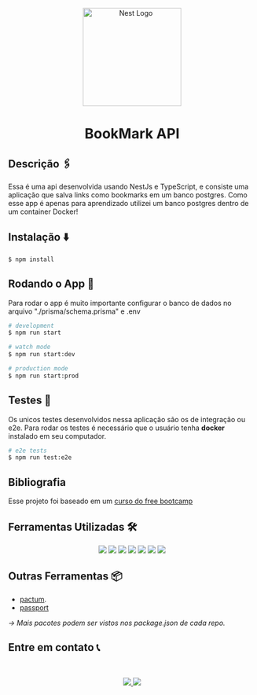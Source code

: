 <p align="center">
  <a href="http://nestjs.com/" target="blank"><img src="https://nestjs.com/img/logo-small.svg" width="200" alt="Nest Logo" /></a>
</p>

<h1 align="center">BookMark API</h1>

## Descrição 🖇️

Essa é uma api desenvolvida usando NestJs e TypeScript, e consiste uma aplicação que salva links como bookmarks em um banco postgres. Como esse app é apenas para aprendizado utilizei um banco postgres dentro de um container Docker!

## Instalação ⬇️

```bash
$ npm install
```

## Rodando o App 🚀

Para rodar o app é muito importante configurar o banco de dados no arquivo "./prisma/schema.prisma" e .env

```bash
# development
$ npm run start

# watch mode
$ npm run start:dev

# production mode
$ npm run start:prod
```

## Testes 🧪

Os unicos testes desenvolvidos nessa aplicação são os de integração ou e2e. Para rodar os testes é necessário que o usuário tenha **docker** instalado em seu computador.

```bash
# e2e tests
$ npm run test:e2e
```

## Bibliografia

Esse projeto foi baseado em um [curso do free bootcamp](https://www.youtube.com/watch?v=GHTA143_b-s&t=9637s)

## Ferramentas Utilizadas 🛠️

<p align="center">
    <img src="https://img.shields.io/badge/nestjs-%23E0234E.svg?style=for-the-badge&logo=nestjs&logoColor=white">
    <img src="https://img.shields.io/badge/Prisma-3982CE?style=for-the-badge&logo=Prisma&logoColor=white">
    <img src="https://img.shields.io/badge/typescript-%23007ACC.svg?style=for-the-badge&logo=typescript&logoColor=white" />
    <img src="https://img.shields.io/badge/Git-E34F26?style=for-the-badge&logo=git&logoColor=white" />
    <img src="https://img.shields.io/badge/-jest-%23C21325?style=for-the-badge&logo=jest&logoColor=white">
    <img src="https://img.shields.io/badge/postgres-%23316192.svg?style=for-the-badge&logo=postgresql&logoColor=white">
    <img src="https://img.shields.io/badge/docker-%230db7ed.svg?style=for-the-badge&logo=docker&logoColor=white" />
</p>

## Outras Ferramentas 📦

-   [pactum](https://pactumjs.github.io/).
-   [passport](https://www.passportjs.org/)

_-> Mais pacotes podem ser vistos nos package.json de cada repo._

## Entre em contato 📞

<br>

<p align="center">
<a href="https://www.linkedin.com/in/luis-felipe-vanin-martins-5a5b38215">
<img src="https://img.shields.io/badge/-LinkedIn-black.svg?style=for-the-badge&logo=linkedin&colorB=blue">
</a>
<a href="mailto:luisfvanin2@gmail.com">
<img src="https://img.shields.io/badge/Gmail:%20luisfvanin2@gmail.com-D14836?style=for-the-badge&logo=gmail&logoColor=white">
</a>
</p>
